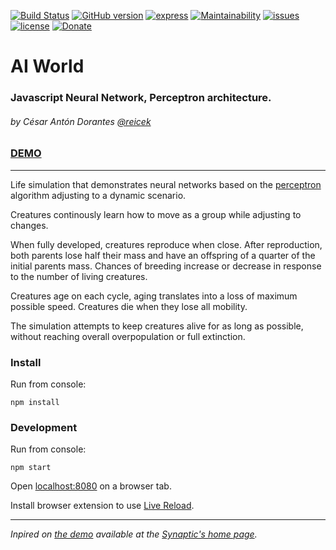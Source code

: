 [![Build Status](https://travis-ci.org/reicek/AI-world.svg?branch=master)](https://travis-ci.org/reicek/AI-world) [![GitHub version](https://badge.fury.io/gh/reicek%2FAI-world.svg)](https://badge.fury.io/gh/reicek%2FAI-world) [![express](https://david-dm.org/reicek/AI-world/status.svg)](https://david-dm.org/reicek/AI-world) [![Maintainability](https://api.codeclimate.com/v1/badges/46e34004ffc45c219347/maintainability)](https://codeclimate.com/github/reicek/AI-world/maintainability) [![issues](https://img.shields.io/github/issues/reicek/AI-world.svg)](https://github.com/reicek/AI-world/issues) [![license](https://img.shields.io/github/license/reicek/AI-world.svg)](https://github.com/reicek/AI-world/blob/master/LICENSE) [![Donate](https://img.shields.io/badge/Donate-PayPal-blue.svg)](https://www.paypal.me/CesarAnton)

# AI World

### Javascript Neural Network, Perceptron architecture.

###### by César Antón Dorantes <a href="https://twitter.com/reicek" target="_blank">@reicek</a>

### [DEMO](https://reicek.github.io/AI-world/)

---

Life simulation that demonstrates neural networks based on the [perceptron](https://en.wikipedia.org/wiki/Perceptron) algorithm adjusting to a dynamic scenario.

Creatures continously learn how to move as a group while adjusting to changes.

When fully developed, creatures reproduce when close. After reproduction, both parents lose half their mass and have an offspring of a quarter of the initial parents mass. Chances of breeding increase or decrease in response to the number of living creatures.

Creatures age on each cycle, aging translates into a loss of maximum possible speed. Creatures die when they lose all mobility.

The simulation attempts to keep creatures alive for as long as possible, without reaching overall overpopulation or full extinction.

### Install

Run from console:

```
npm install
```

### Development

Run from console:

```
npm start
```

Open [localhost:8080](http://localhost:8080/) on a browser tab.

Install browser extension to use [Live Reload](http://livereload.com/).

---

_Inpired on [the demo](https://github.com/cazala/synaptic/tree/gh-pages/scripts/homepage) available at the [Synaptic's home page](http://caza.la/synaptic)._
